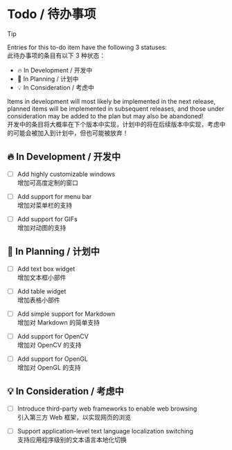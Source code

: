 Todo / 待办事项
==============

> [!TIP]  
> Entries for this to-do item have the following 3 statuses:  
> 此待办事项的条目有以下 3 种状态：
> 
> * 🔥 In Development / 开发中
> * 📌 In Planning / 计划中
> * 💡 In Consideration / 考虑中
> 
> Items in development will most likely be implemented in the next release, planned items will be implemented in subsequent releases, and those under consideration may be added to the plan but may also be abandoned!  
> 开发中的条目将大概率在下个版本中实现，计划中的将在后续版本中实现，考虑中的可能会被加入到计划中，但也可能被放弃！

🔥 In Development / 开发中
--------------------------

- [ ] Add highly customizable windows  
增加可高度定制的窗口

- [ ] Add support for menu bar  
增加对菜单栏的支持

- [ ] Add support for GIFs  
增加对动图的支持

📌 In Planning / 计划中
-----------------------

- [ ] Add text box widget  
增加文本框小部件

- [ ] Add table widget  
增加表格小部件

- [ ] Add simple support for Markdown  
增加对 Markdown 的简单支持

- [ ] Add support for OpenCV  
增加对 OpenCV 的支持

- [ ] Add support for OpenGL  
增加对 OpenGL 的支持

💡 In Consideration / 考虑中
----------------------------

- [ ] Introduce third-party web frameworks to enable web browsing  
引入第三方 Web 框架，以实现网页的浏览

- [ ] Support application-level text language localization switching  
支持应用程序级别的文本语言本地化切换
